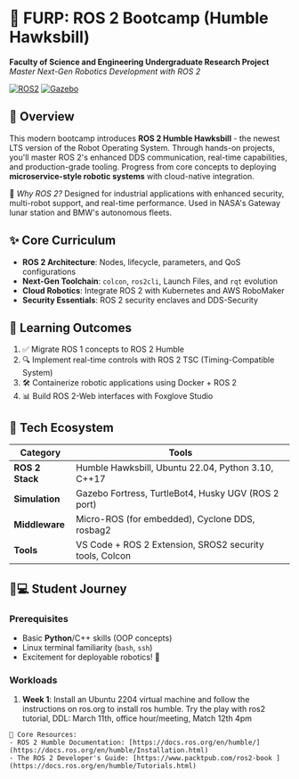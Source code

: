 # 🤖 FURP: ROS 2 Bootcamp (Humble Hawksbill)

**Faculty of Science and Engineering Undergraduate Research Project**  
*Master Next-Gen Robotics Development with ROS 2*

[![ROS2](https://img.shields.io/badge/ROS2-Humble-Hawksbill-blue?logo=ros)](https://docs.ros.org/en/humble/)
[![Gazebo](https://img.shields.io/badge/Gazebo_Fortress-ROS2-FF3000?logo=gnu)](https://gazebosim.org/home)

## 🚀 Overview
This modern bootcamp introduces **ROS 2 Humble Hawksbill** - the newest LTS version of the Robot Operating System. Through hands-on projects, you'll master ROS 2's enhanced DDS communication, real-time capabilities, and production-grade tooling. Progress from core concepts to deploying **microservice-style robotic systems** with cloud-native integration.

🚀 *Why ROS 2?* Designed for industrial applications with enhanced security, multi-robot support, and real-time performance. Used in NASA's Gateway lunar station and BMW's autonomous fleets.

## ✨ Core Curriculum
- **ROS 2 Architecture**: Nodes, lifecycle, parameters, and QoS configurations
- **Next-Gen Toolchain**: `colcon`, `ros2cli`, Launch Files, and `rqt` evolution
- **Cloud Robotics**: Integrate ROS 2 with Kubernetes and AWS RoboMaker
- **Security Essentials**: ROS 2 security enclaves and DDS-Security

## 🎯 Learning Outcomes
1. ✅ Migrate ROS 1 concepts to ROS 2 Humble
2. 🔍 Implement real-time controls with ROS 2 TSC (Timing-Compatible System) 
3. 🛠️ Containerize robotic applications using Docker + ROS 2
4. 📊 Build ROS 2-Web interfaces with Foxglove Studio

## 🧰 Tech Ecosystem
| Category       | Tools                                                                                     |
|----------------|------------------------------------------------------------------------------------------|
| **ROS 2 Stack**| Humble Hawksbill, Ubuntu 22.04, Python 3.10, C++17                                       |
| **Simulation** | Gazebo Fortress, TurtleBot4, Husky UGV (ROS 2 port)                                      |
| **Middleware** | Micro-ROS (for embedded), Cyclone DDS, rosbag2                                           |
| **Tools**      | VS Code + ROS 2 Extension, SROS2 security tools, Colcon                                  |

## 👩💻 Student Journey
### Prerequisites
- Basic **Python**/C++ skills (OOP concepts)
- Linux terminal familiarity (`bash`, `ssh`) 
- Excitement for deployable robotics! 🚀

### Workloads
1. **Week 1**: Install an Ubuntu 2204 virtual machine and follow the instructions on ros.org to install ros humble. Try the play with ros2 tutorial, DDL: March 11th, office hour/meeting, Match 12th 4pm


```text
📖 Core Resources:
- ROS 2 Humble Documentation: [https://docs.ros.org/en/humble/](https://docs.ros.org/en/humble/Installation.html)
- The ROS 2 Developer's Guide: [https://www.packtpub.com/ros2-book ](https://docs.ros.org/en/humble/Tutorials.html)
